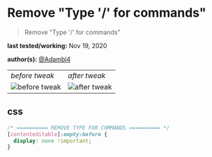# Remove "Type '/' for commands"

> Remove "Type '/' for commands"

**last tested/working:** Nov 19, 2020

**author(s):** [@Adambl4](https://github.com/Adambl4)

<table border="0">
 <tr>
    <td><i>before tweak</i></td>
    <td><i>after tweak</i></td>
 </tr>
 <tr>
    <td><img alt="before tweak" src="https://user-images.githubusercontent.com/18431607/99712639-67ddc880-2ab4-11eb-8f34-a77455829c34.png"></td>
    <td><img alt="after tweak" src="https://user-images.githubusercontent.com/18431607/99712658-6dd3a980-2ab4-11eb-8654-d05585c50ca3.png"></td>
 </tr>
</table>


## css

```css
/* ========== REMOVE TYPE FOR COMMANDS ========== */
[contenteditable]:empty:before {
  display: none !important;
}
```

